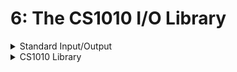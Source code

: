 # 6: The CS1010 I/O Library

<details>

<summary>Standard Input/Output</summary>

* `stdin`
  * Input is read from an abstract channel
  * By default: Read from keyboard
  * Can be from redirection `<` operator, output of another process `|` operator
* `stdout`
  * Output is sent to abstract channel
  * By default: Writes to terminal
  * Can be to redirection `>` operator, output of another process `|` operator

</details>

<details>

<summary>CS1010 Library</summary>

* Have to add `#include "cs1010.h"`
* No `scanf` or `printf` --> focus on solving computational problems instead

</details>
